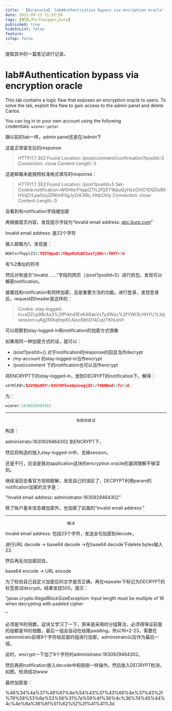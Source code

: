 ```yaml
---
title: '【Burpsuite】 lab#Authentication bypass via encryption oracle'
date: 2021-09-13 11:53:56
tags: [靶场,PortSwigger,burp]
published: true
hideInList: false
feature: 
isTop: false
---
```

提取其中的一篇笔记进行记录。

# lab#Authentication bypass via encryption oracle

This lab contains a logic flaw that exposes an encryption oracle to users. To solve the lab, exploit this flaw to gain access to the admin panel and delete Carlos.

You can log in to your own account using the following credentials: `wiener:peter`

跟以前的lab一样，admin panel还是在/admin下
<!-- more -->



这是正常留言后的response:

> HTTP/1.1 302 Found
Location: /post/comment/confirmation?postId=5
Connection: close
Content-Length: 0

这是邮箱未能按照标准格式填写的response：

> HTTP/1.1 302 Found
Location: /post?postId=5
Set-Cookie:notification=WOHlxrFhpplZ1%2fQ5TWpuQyHzzOiVO1DQGs8KHVqCrLpaSoyIZRKmFilgJy2tA39b; HttpOnly
Connection: close
Content-Length: 0

会看到有notification字段被加密

再根据首页内容，发现提示字段为“Invalid email address: [abc.burp.com](http://abc.burp.com/)”

Invalid email address: 是23个字符

输入邮箱为1，发现是：

```jsx
WOHlxrFhpplZ1%2fQ5TWpuQ%2fBqnHLRiWCSos7j6Nv%2fWYY%3d
```

有%2类似的符号

然后对有提示”invalid ......"字段的网页（/post?postId=5）进行抓包，发现可以解密notification。

接着找和notification有同样加密，且是重要方法的功能。进行登录，发现登录后，request的header是这样的：

> Cookie: stay-logged-in=xDZcp9Br4a3%2fPrkhd1EvK4RakVxTy4Wxc%2fYWI3LHHYU%3d; session=yAg2MXqtmpKLAjooSbhD14CqzTKhUeVI

可以观察到stay-logged-in和notification的加密方式很像

如果用同一种加密方式的话，就可以：

- /post?postId={} 对于notification的response的回显当作decrypt
- /my-account 的stay-logged-in当作encrypt
- /post/comment 下的notificatoin也可以当作encrypt

将ENCRYPT下的stay-logged-in，放到DECRYPT的notification下。解得：

```jsx
xkYNlEW%2b2VVQoO83%2b91YWTkxxWy2cegjd1%2f4BNWnd%2fs%3d;
```

为：

```jsx
wiener:1630929464302
```

---

                                   失败的尝试

构造：

administrato:1630929464302  到ENCRYPT下，

然后将构造的放入stay-logged-in中，去掉session。

还是不行，应该是我对application这块的encryption oracle的漏洞理解不够深刻。

继续滚回去看官方视频题解，发现自己的误区了，DECRYPT利用param的notification加密的文字是：

“Invalid email address: administrator:1630929464302”

除了账户基本信息被加密外，也加密了前面的“invalid email address:” 

---

                               解决

Invalid email address: 包括23个字符，发送全句加密到decode，

进行URL decode → base64 decode →在base64 decode下delete bytes输入23.

然后再反向加密回去。

base64 encode → URL encode

为了检验自己自定义加密后的文字是否正确，再在repeater下标记为DECRYPT的标签尝试decrypt。结果发现500，提示：

“javax.crypto.IllegalBlockSizeException: Input length must be multiple of 16 when decrypting with padded cipher</p>”

必须是16的倍数。这块又学习了一下，原来是采用的分组算法，必须得保证前面的组都是16的倍数，最后一组会自动在结尾padding。所以16×2-23，需要在administrato前填9个字符给前面的组进行加密。administrato以后作为最后一组。

此时，encrypt一下加了9个字符的administrator:1630929464302。

然后再把notification放入decode中和刚刚一样操作。然后放入DECRYPT检测，如图，检测成功www



最终加密是：

%46%34%4a%37%48%67%4e%54%43%37%43%66%4e%37%43%2f%79%58%53%6e%53%56%31%7a%59%4f%36%4c%36%74%45%44%4c%4e%6a%36%6f%51%62%52%2f%41%41%3d